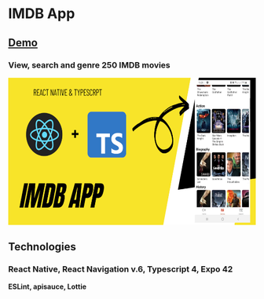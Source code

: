 # IMDB App
## [Demo](https://vimeo.com/manage/videos/658280947)
### View, search and genre 250 IMDB movies

<p align="center">
  <img src="https://github.com/mahdifal/imdb/blob/main/assets/imdb.png" height="300"/>
</p>


## Technologies
### React Native, React Navigation v.6, Typescript 4, Expo 42
**ESLint, apisauce, Lottie**

